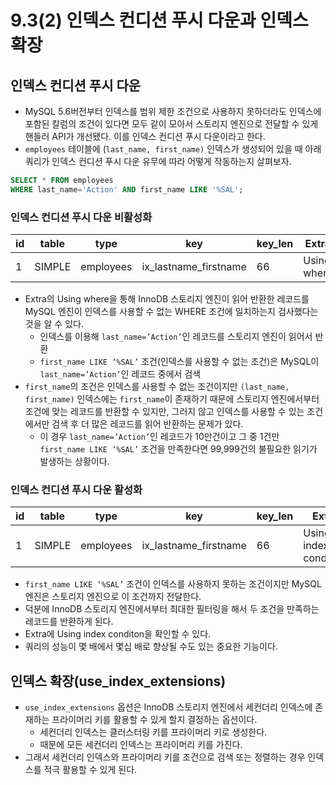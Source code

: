 # 9.3(2) 인덱스 컨디션 푸시 다운과 인덱스 확장

## 인덱스 컨디션 푸시 다운

- MySQL 5.6버전부터 인덱스를 범위 제한 조건으로 사용하지 못하더라도 인덱스에 포함된 칼럼의 조건이 있다면 모두 같이 모아서 스토리지 엔진으로 전달할 수 있게 핸들러 API가 개선됐다. 이를 인덱스 컨디션 푸시 다운이라고 한다.
- `employees` 테이블에 (`last_name, first_name)` 인덱스가 생성되어 있을 때 아래 쿼리가 인덱스 컨디션 푸시 다운 유무에 따라 어떻게 작동하는지 살펴보자.

```sql
SELECT * FROM employees
WHERE last_name='Action' AND first_name LIKE '%SAL';
```

### 인덱스 컨디션 푸시 다운 비활성화

| id | table | type | key | key_len | Extra |
| --- | --- | --- | --- | --- | --- |
| 1 | SIMPLE | employees | ix_lastname_firstname | 66 | Using where |
- Extra의 Using where을 통해 InnoDB 스토리지 엔진이 읽어 반환한 레코드를 MySQL 엔진이 인덱스를 사용할 수 없는 WHERE 조건에 일치하는지 검사했다는 것을 알 수 있다.
    - 인덱스를 이용해 `last_name=’Action’`인 레코드를 스토리지 엔진이 읽어서 반환
    - `first_name LIKE ‘%SAL’` 조건(인덱스를 사용할 수 없는 조건)은 MySQL이  `last_name=’Action’`인 레코드 중에서 검색
- `first_name`의 조건은 인덱스를 사용할 수 없는 조건이지만 `(last_name, first_name)` 인덱스에는 `first_name`이 존재하기 때문에 스토리지 엔진에서부터 조건에 맞는 레코드를 반환할 수 있지만, 그러지 않고 인덱스를 사용할 수 있는 조건에서만 검색 후 더 많은 레코드를 읽어 반환하는 문제가 있다.
    - 이 경우  `last_name=’Action’`인 레코드가 10만건이고 그 중 1건만 `first_name LIKE ‘%SAL’` 조건을 만족한다면 99,999건의 불필요한 읽기가 발생하는 상황이다.

### 인덱스 컨디션 푸시 다운 활성화

| id | table | type | key | key_len | Extra |
| --- | --- | --- | --- | --- | --- |
| 1 | SIMPLE | employees | ix_lastname_firstname | 66 | Using index condition |
- `first_name LIKE ‘%SAL’` 조건이 인덱스를 사용하지 못하는 조건이지만 MySQL 엔진은 스토리지 엔진으로 이 조건까지 전달한다.
- 덕분에 InnoDB 스토리지 엔진에서부터 최대한 필터링을 해서 두 조건을 만족하는 레코드를 반환하게 된다.
- Extra에 Using index conditon을 확인할 수 있다.
- 쿼리의 성능이 몇 배에서 몇십 배로 향상될 수도 있는 중요한 기능이다.

## 인덱스 확장(use_index_extensions)

- `use_index_extensions` 옵션은 InnoDB 스토리지 엔진에서 세컨더리 인덱스에 존재하는 프라이머리 키를 활용할 수 있게 할지 결정하는 옵션이다.
    - 세컨더리 인덱스는 클러스터링 키를 프라이머리 키로 생성한다.
    - 때문에 모든 세컨더리 인덱스는 프라이머리 키를 가진다.
- 그래서 세컨더리 인덱스와 프라이머리 키를 조건으로 검색 또는 정렬하는 경우 인덱스를 적극 활용할 수 있게 된다.